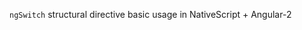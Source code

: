 `ngSwitch` structural directive basic usage in NativeScript + Angular-2

<snippet id='using-ngswitch-html'/>

<snippet id='using-ngswitch-code'/>